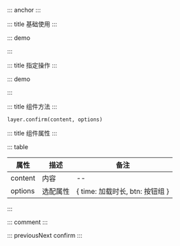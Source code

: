 ::: anchor
:::

::: title 基础使用
:::

::: demo

<template>
    <lay-button type="primary" @click="openConfirm1">信息框</lay-button>
</template>

<script>
import { layer } from "../../../../src/index.ts"

export default {
  setup() {

    const openConfirm1 = function() {
        layer.confirm("layui-vue 1.0.0 已经发布")
    }

    return {
        openConfirm1
    }
  }
}
</script>

:::

::: title 指定操作
:::

::: demo

<template>
    <lay-button type="primary" @click="openConfirm2">询问框</lay-button>
</template>

<script>
import { layer } from "../../../../src/index.ts"

export default {
  setup() {

    const openConfirm2 = function() {
        layer.confirm("你如何看待 layui-vue 的发布", {btn: [{text:'站着看'},{text:'坐着看'}]})
    }

    return {
        openConfirm2
    }
  }
}
</script>

:::


::: title 组件方法
:::

```
layer.confirm(content, options)
```

::: title 组件属性
:::

::: table

| 属性                | 描述   | 备注 |
| ------------------- | ------ | ---- |
| content | 内容 | -- |
| options | 选配属性 | { time: 加载时长, btn: 按钮组 }   |

:::

::: comment
:::

::: previousNext confirm
:::